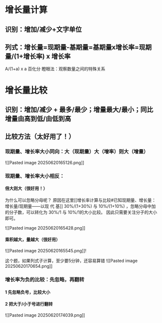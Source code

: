 # 增长量计算
## 识别：增加/减少+文字单位
## 列式：增长量=现期量-基期量=基期量x增长率=现期量/(1+增长率) x 增长率
A/(1+a) x a  百化分
瞪眼法：观察数量之间的特殊关系

# 增长量比较
## 识别：增加/减少 + 最多/最少；增量最大/最小；同比增量由高到低/由低到高
## 比较方法（太好用了！）
### 现期量、增长率大小同向：大（现期量）大（增率）则大（增量）
![[Pasted image 20250620165126.png]]
### 现期量、增长率大小相反：
#### 倍大则大（很好用！）
为什么可以忽略分母呢？
原因在这里[[增长率计算与比较#已知现期量、增长量：增长量/现期量——以现 代 基]]
30%/(1+30%) 与 10%/(1+10%) ，忽略分母中加的分子数，可以转化为 30%/1 与 10%/1的大小比较。
因此只需要关注分子的大小即可。

![[Pasted image 20250620165428.png]]
#### 乘积越大，量越大（很好用）
![[Pasted image 20250620165545.png]]!

这个题，如果列式子计算，至少要5分钟，还容易算错
![[Pasted image 20250620170654.png]]

### 增长率为负的比较：先忽略，再翻转
#### 1 先忽略负号，比较大小
#### 2 把大于/小于号进行翻转
![[Pasted image 20250620174039.png]]
